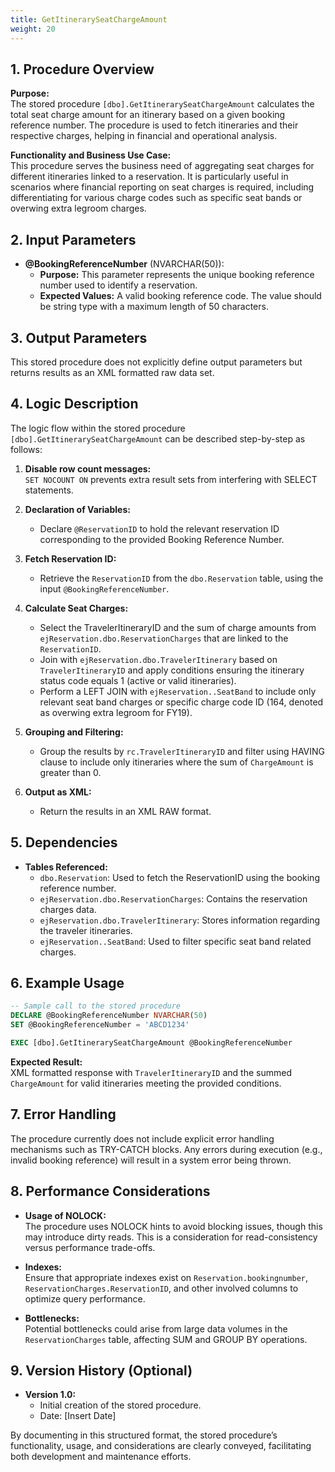 ```yaml
---
title: GetItinerarySeatChargeAmount
weight: 20
---
```


## 1. Procedure Overview

**Purpose:**  
The stored procedure `[dbo].GetItinerarySeatChargeAmount` calculates the total seat charge amount for an itinerary based on a given booking reference number. The procedure is used to fetch itineraries and their respective charges, helping in financial and operational analysis.

**Functionality and Business Use Case:**  
This procedure serves the business need of aggregating seat charges for different itineraries linked to a reservation. It is particularly useful in scenarios where financial reporting on seat charges is required, including differentiating for various charge codes such as specific seat bands or overwing extra legroom charges.

## 2. Input Parameters

- **@BookingReferenceNumber** (NVARCHAR(50)):  
  - **Purpose:** This parameter represents the unique booking reference number used to identify a reservation.
  - **Expected Values:** A valid booking reference code. The value should be string type with a maximum length of 50 characters.

## 3. Output Parameters

This stored procedure does not explicitly define output parameters but returns results as an XML formatted raw data set.

## 4. Logic Description

The logic flow within the stored procedure `[dbo].GetItinerarySeatChargeAmount` can be described step-by-step as follows:

1. **Disable row count messages:**  
   `SET NOCOUNT ON` prevents extra result sets from interfering with SELECT statements.

2. **Declaration of Variables:**
    - Declare `@ReservationID` to hold the relevant reservation ID corresponding to the provided Booking Reference Number.

3. **Fetch Reservation ID:**
    - Retrieve the `ReservationID` from the `dbo.Reservation` table, using the input `@BookingReferenceNumber`.

4. **Calculate Seat Charges:**
    - Select the TravelerItineraryID and the sum of charge amounts from `ejReservation.dbo.ReservationCharges` that are linked to the `ReservationID`.
    - Join with `ejReservation.dbo.TravelerItinerary` based on `TravelerItineraryID` and apply conditions ensuring the itinerary status code equals 1 (active or valid itineraries).
    - Perform a LEFT JOIN with `ejReservation..SeatBand` to include only relevant seat band charges or specific charge code ID (164, denoted as overwing extra legroom for FY19).

5. **Grouping and Filtering:**
    - Group the results by `rc.TravelerItineraryID` and filter using HAVING clause to include only itineraries where the sum of `ChargeAmount` is greater than 0.

6. **Output as XML:**
    - Return the results in an XML RAW format.

## 5. Dependencies

- **Tables Referenced:**
  - `dbo.Reservation`: Used to fetch the ReservationID using the booking reference number.
  - `ejReservation.dbo.ReservationCharges`: Contains the reservation charges data.
  - `ejReservation.dbo.TravelerItinerary`: Stores information regarding the traveler itineraries.
  - `ejReservation..SeatBand`: Used to filter specific seat band related charges.

## 6. Example Usage

```sql
-- Sample call to the stored procedure
DECLARE @BookingReferenceNumber NVARCHAR(50)
SET @BookingReferenceNumber = 'ABCD1234'

EXEC [dbo].GetItinerarySeatChargeAmount @BookingReferenceNumber
```

**Expected Result:**  
XML formatted response with `TravelerItineraryID` and the summed `ChargeAmount` for valid itineraries meeting the provided conditions.

## 7. Error Handling

The procedure currently does not include explicit error handling mechanisms such as TRY-CATCH blocks. Any errors during execution (e.g., invalid booking reference) will result in a system error being thrown.

## 8. Performance Considerations

- **Usage of NOLOCK:**  
  The procedure uses NOLOCK hints to avoid blocking issues, though this may introduce dirty reads. This is a consideration for read-consistency versus performance trade-offs.

- **Indexes:**  
  Ensure that appropriate indexes exist on `Reservation.bookingnumber`, `ReservationCharges.ReservationID`, and other involved columns to optimize query performance.

- **Bottlenecks:**  
  Potential bottlenecks could arise from large data volumes in the `ReservationCharges` table, affecting SUM and GROUP BY operations.

## 9. Version History (Optional)

- **Version 1.0:**  
  - Initial creation of the stored procedure.  
  - Date: [Insert Date]

By documenting in this structured format, the stored procedure’s functionality, usage, and considerations are clearly conveyed, facilitating both development and maintenance efforts.